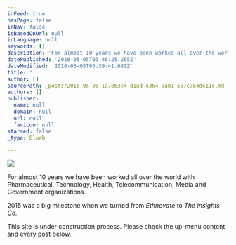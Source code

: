 ```yaml
---
inFeed: true
hasPage: false
inNav: false
isBasedOnUrl: null
inLanguage: null
keywords: []
description: 'For almost 10 years we have been worked all over the world with Pharmaceutical, Technology, Health, Telecommunication, Media and Government organizations.'
datePublished: '2016-05-05T03:46:25.265Z'
dateModified: '2016-05-05T03:39:41.681Z'
title: ''
author: []
sourcePath: _posts/2016-05-05-1a7863c4-d1ad-4364-8a81-557c764dc11c.md
authors: []
publisher:
  name: null
  domain: null
  url: null
  favicon: null
starred: false
_type: Blurb

---
```

![](https://s3-us-west-2.amazonaws.com/the-grid-img/p/70375a053fbe434776dfbef36d96efca162ce6d5.png)

For almost 10 years we have been worked all over the world with Pharmaceutical, Technology, Health, Telecommunication, Media and Government organizations.

2015 was a big milestone when we turned from _Ethnovate_ to _The Insights Co._

This site is under construction process. Please check the up-menu content and every post below.